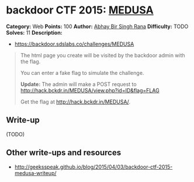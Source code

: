 # backdoor CTF 2015: [MEDUSA](https://backdoor.sdslabs.co/challenges/MEDUSA)

**Category:** Web
**Points:** 100
**Author:** [Abhay Bir Singh Rana](https://backdoor.sdslabs.co/users/nemo)
**Difficulty:** TODO
**Solves:** 11
**Description:** 

* <https://backdoor.sdslabs.co/challenges/MEDUSA>

> The html page you create will be visited by the backdoor admin with the flag.
> 
> You can enter a fake flag to simulate the challenge.
> 
> **Update:** The admin will make a POST request to <http://hack.bckdr.in/MEDUSA/view.php?id=ID&flag=FLAG>
> 
> Get the flag at <http://hack.bckdr.in/MEDUSA/>.

## Write-up

(TODO)

## Other write-ups and resources

* <http://geeksspeak.github.io/blog/2015/04/03/backdoor-ctf-2015-medusa-writeup/>
